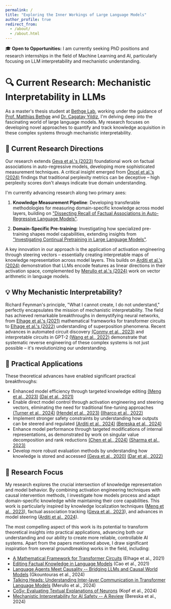 ```yaml
---
permalink: /
title: "Exploring the Inner Workings of Large Language Models"
author_profile: true
redirect_from: 
  - /about/
  - /about.html
---
```


<div class="announcement-box">
<p>🎓 <strong>Open to Opportunities:</strong> I am currently seeking PhD positions and research internships in the field of Machine Learning and AI, particularly focusing on LLM interpretability and mechanistic understanding.</p>
</div>

# 🔍 Current Research: Mechanistic Interpretability in LLMs

As a master's thesis student at [Bethge Lab](https://bethgelab.org/), working under the guidance of [Prof. Matthias Bethge](https://uni-tuebingen.de/fakultaeten/mathematisch-naturwissenschaftliche-fakultaet/fachbereiche/physik/institute/institut-fuer-theoretische-physik/arbeitsgruppen/ag-bethge/) and [Dr. Cagatay Yildiz](https://cagatayyildiz.github.io/), I'm delving deep into the fascinating world of large language models. My research focuses on developing novel approaches to quantify and track knowledge acquisition in these complex systems through mechanistic interpretability.

## 🧪 Current Research Directions

Our research extends [Geva et al.'s (2023)](https://arxiv.org/abs/2304.14767) foundational work on factual associations in auto-regressive models, developing more sophisticated measurement techniques. A critical insight emerged from [Öncel et al.'s (2024)](https://arxiv.org/abs/2410.05581) findings that traditional perplexity metrics can be deceptive – high perplexity scores don't always indicate true domain understanding.

I'm currently advancing research along two primary axes:

1. **Knowledge Measurement Pipeline**: Developing transferable methodologies for measuring domain-specific knowledge across model layers, building on ["Dissecting Recall of Factual Associations in Auto-Regressive Language Models"](https://arxiv.org/abs/2304.14767).

2. **Domain-Specific Pre-training**: Investigating how specialized pre-training shapes model capabilities, extending insights from ["Investigating Continual Pretraining in Large Language Models"](https://arxiv.org/abs/2402.17400).

A key innovation in our approach is the application of activation engineering through steering vectors – essentially creating interpretable maps of knowledge representation across model layers. This builds on [Arditi et al.'s (2024)](https://arxiv.org/abs/2406.11717) demonstration that LLMs encode features as linear directions in their activation space, complemented by [Merullo et al.'s (2024)](https://arxiv.org/abs/2305.16130) work on vector arithmetic in language models.

## 💡 Why Mechanistic Interpretability?

Richard Feynman's principle, "What I cannot create, I do not understand," perfectly encapsulates the mission of mechanistic interpretability. The field has achieved remarkable breakthroughs in demystifying neural networks, from [Elhage et al.'s (2021)](https://transformer-circuits.pub/2021/framework/index.html) mathematical frameworks for transformer circuits to [Elhage et al.'s (2022)](https://transformer-circuits.pub/2022/toy_model/index.html) understanding of superposition phenomena. Recent advances in automated circuit discovery [(Conmy et al., 2023)](https://arxiv.org/abs/2304.14997) and interpretable circuits in GPT-2 [(Wang et al., 2022)](https://arxiv.org/abs/2211.00593) demonstrate that systematic reverse engineering of these complex systems is not just possible – it's revolutionizing our understanding.

## 🔬 Practical Applications

These theoretical advances have enabled significant practical breakthroughs:

- Enhanced model efficiency through targeted knowledge editing [(Meng et al., 2023)](https://proceedings.neurips.cc/paper_files/paper/2022/hash/6f1d43d5a82a37e89b0665b33bf3a182-Abstract-Conference.html) [(Dai et al., 2021)](https://arxiv.org/abs/2104.08696)
- Enable direct model control through activation engineering and steering vectors, eliminating the need for traditional fine-tuning approaches [(Turner et al., 2024)](https://arxiv.org/abs/2308.10248) [(Hendel et al., 2023)](https://arxiv.org/abs/2310.15916) [(Ilharco et al., 2022)](https://arxiv.org/abs/2212.04089)
- Implement stronger safety constraints by understanding how outputs can be steered and regulated [(Arditi et al., 2024)](https://arxiv.org/pdf/2406.11717) [(Bereska et al., 2024)](https://arxiv.org/abs/2404.14082)
- Enhance model performance through targeted modifications of internal representations, as demonstrated by work on singular value decomposition and rank reductions [(Chen et al., 2024)](https://arxiv.org/abs/2305.19798) [(Sharma et al., 2023)](https://arxiv.org/abs/2312.13558)
- Develop more robust evaluation methods by understanding how knowledge is stored and accessed [(Geva et al., 2020)](https://arxiv.org/abs/2012.14913) [(Dar et al., 2022)](https://arxiv.org/abs/2209.02535)

## 🎯 Research Focus

My research explores the crucial intersection of knowledge representation and model behavior. By combining activation engineering techniques with causal intervention methods, I investigate how models process and adapt domain-specific knowledge while maintaining their core capabilities. This work is particularly inspired by knowledge localization techniques ([Meng et al., 2023](https://proceedings.neurips.cc/paper_files/paper/2022/hash/6f1d43d5a82a37e89b0665b33bf3a182-Abstract-Conference.html)), factual association tracking ([Geva et al., 2023](https://arxiv.org/abs/2304.14767)), and advances in model steering ([Arditi et al., 2024](https://arxiv.org/pdf/2406.11717)).

The most compelling aspect of this work is its potential to transform theoretical insights into practical applications, advancing both our understanding and our ability to create more reliable, controllable AI systems. Apart from the papers mentioned above, I draw significant inspiration from several groundbreaking works in the field, including:

- [A Mathematical Framework for Transformer Circuits](https://transformer-circuits.pub/2021/framework/index.html) (Elhage et al., 2021)
- [Editing Factual Knowledge in Language Models](https://arxiv.org/abs/2104.08164) (Cao et al., 2021)
- [Language Agents Meet Causality -- Bridging LLMs and Causal World Models](https://arxiv.org/abs/2410.19923) (Gkountouras et al., 2024)
- [Talking Heads: Understanding Inter-layer Communication in Transformer Language Models](https://arxiv.org/abs/2406.09519) (Merullo et al., 2024)
- [CoSy: Evaluating Textual Explanations of Neurons](https://arxiv.org/abs/2405.20331) (Kopf et al., 2024)
- [Mechanistic Interpretability for AI Safety -- A Review](https://arxiv.org/abs/2404.14082) (Bereska et al., 2024)
